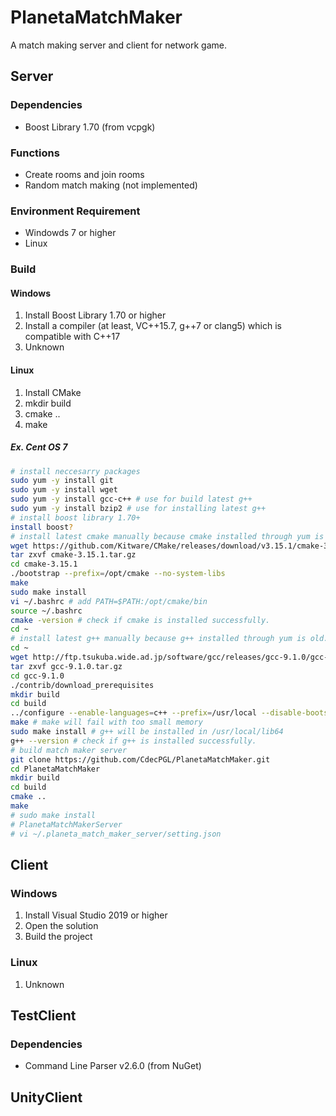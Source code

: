 # PlanetaMatchMaker

A match making server and client for network game.

## Server

### Dependencies

- Boost Library 1.70 (from vcpgk)

### Functions

- Create rooms and join rooms
- Random match making (not implemented)

### Environment Requirement

- Windowds 7 or higher
- Linux

### Build

#### Windows

1. Install Boost Library 1.70 or higher
1. Install a compiler (at least, VC++15.7, g++7 or clang5) which is compatible with C++17
1. Unknown

#### Linux

1. Install CMake
1. mkdir build
1. cmake ..
1. make

##### Ex. Cent OS 7

```bash
# install neccesarry packages
sudo yum -y install git
sudo yum -y install wget
sudo yum -y install gcc-c++ # use for build latest g++
sudo yum -y install bzip2 # use for installing latest g++
# install boost library 1.70+
install boost?
# install latest cmake manually because cmake installed through yum is old.
wget https://github.com/Kitware/CMake/releases/download/v3.15.1/cmake-3.15.1.tar.gz
tar zxvf cmake-3.15.1.tar.gz
cd cmake-3.15.1
./bootstrap --prefix=/opt/cmake --no-system-libs
make
sudo make install
vi ~/.bashrc # add PATH=$PATH:/opt/cmake/bin
source ~/.bashrc
cmake -version # check if cmake is installed successfully.
cd ~
# install latest g++ manually because g++ installed through yum is old.
cd ~
wget http://ftp.tsukuba.wide.ad.jp/software/gcc/releases/gcc-9.1.0/gcc-9.1.0.tar.gz
tar zxvf gcc-9.1.0.tar.gz
cd gcc-9.1.0
./contrib/download_prerequisites
mkdir build
cd build
../configure --enable-languages=c++ --prefix=/usr/local --disable-bootstrap --disable-multilib
make # make will fail with too small memory
sudo make install # g++ will be installed in /usr/local/lib64
g++ --version # check if g++ is installed successfully.
# build match maker server
git clone https://github.com/CdecPGL/PlanetaMatchMaker.git
cd PlanetaMatchMaker
mkdir build
cd build
cmake ..
make
# sudo make install
# PlanetaMatchMakerServer
# vi ~/.planeta_match_maker_server/setting.json
```

## Client

### Windows

1. Install Visual Studio 2019 or higher
1. Open the solution
1. Build the project

### Linux

1. Unknown

## TestClient

### Dependencies

- Command Line Parser v2.6.0 (from NuGet)

## UnityClient
